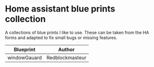 # Home assistant blue prints collection
A collections of blue prints I like to use. These can be taken from the HA forms and adapted to fix small bugs or missing features.

| Blueprint | Author | 
| ----------|--------|
| windowGauard| Redblockmasteur |